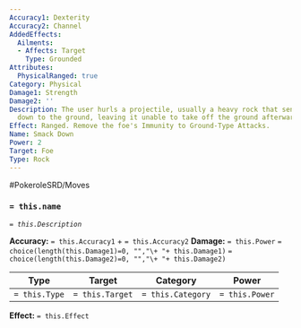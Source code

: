 ```yaml
---
Accuracy1: Dexterity
Accuracy2: Channel
AddedEffects:
  Ailments:
  - Affects: Target
    Type: Grounded
Attributes:
  PhysicalRanged: true
Category: Physical
Damage1: Strength
Damage2: ''
Description: The user hurls a projectile, usually a heavy rock that sends the foe
  down to the ground, leaving it unable to take off the ground afterwards.
Effect: Ranged. Remove the foe's Immunity to Ground-Type Attacks.
Name: Smack Down
Power: 2
Target: Foe
Type: Rock
---
```


#PokeroleSRD/Moves

### `= this.name`
*`= this.Description`*

**Accuracy:** `= this.Accuracy1` + `= this.Accuracy2`
**Damage:** `= this.Power` `= choice(length(this.Damage1)=0, "","\+ "+ this.Damage1)` `= choice(length(this.Damage2)=0, "","\+ "+ this.Damage2)`

| Type          | Target          | Category          | Power          |
| ------------- | --------------- | ----------------  | -------------- |
| `= this.Type` | `= this.Target` | `= this.Category` | `= this.Power` | 

**Effect:** `= this.Effect`